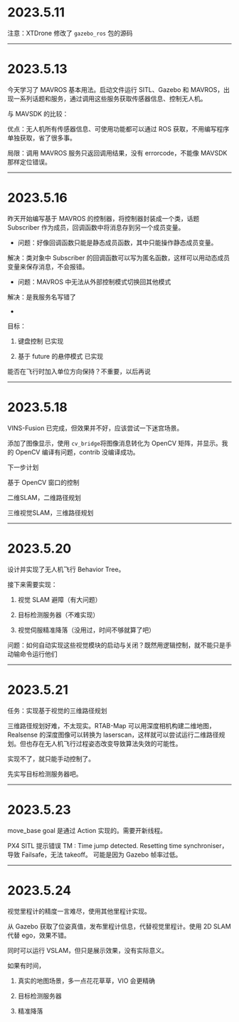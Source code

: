 # 2023.5.11

注意：XTDrone 修改了 `gazebo_ros` 包的源码

---

# 2023.5.13

今天学习了 MAVROS 基本用法。启动文件运行 SITL、Gazebo 和 MAVROS，出现一系列话题和服务，通过调用这些服务获取传感器信息、控制无人机。

与 MAVSDK 的比较：

优点：无人机所有传感器信息、可使用功能都可以通过 ROS 获取，不用编写程序单独获取，省了很多事。

局限：调用 MAVROS 服务只返回调用结果，没有 errorcode，不能像 MAVSDK 那样定位错误。

---

# 2023.5.16

昨天开始编写基于 MAVROS 的控制器，将控制器封装成一个类，话题 Subscriber 作为成员，回调函数中将消息存到另一个成员变量。

* 问题：好像回调函数只能是静态成员函数，其中只能操作静态成员变量。

解决：类对象中 Subscriber 的回调函数可以写为匿名函数，这样可以用动态成员变量来保存消息，不会报错。

* 问题：MAVROS 中无法从外部控制模式切换回其他模式

解决：是我服务名写错了

-

目标：

1. 键盘控制  已实现

2. 基于 future 的悬停模式  已实现

能否在飞行时加入单位方向保持？不重要，以后再说

---

# 2023.5.18

VINS-Fusion 已完成，但效果并不好，应该尝试一下迷宫场景。

添加了图像显示，使用 `cv_bridge`将图像消息转化为 OpenCV 矩阵，并显示。我的 OpenCV 编译有问题，contrib 没编译成功。

下一步计划

基于 OpenCV 窗口的控制

二维SLAM，二维路径规划

三维视觉SLAM，三维路径规划

---

# 2023.5.20

设计并实现了无人机飞行 Behavior Tree。

接下来需要实现：

1. 视觉 SLAM 避障（有大问题）

2. 目标检测服务器（不难实现）

3. 视觉伺服精准降落（没用过，时间不够就算了吧）

问题：如何自动实现这些视觉模块的启动与关闭？既然用逻辑控制，就不能只是手动输命令运行他们

---

# 2023.5.21

任务：实现基于视觉的三维路径规划

三维路径规划好难，不太现实。RTAB-Map 可以用深度相机构建二维地图，Realsense 的深度图像可以转换为 laserscan，这样就可以尝试运行二维路径规划。但也存在无人机飞行过程姿态改变导致算法失效的可能性。

实现不了，就只能手动控制了。

先实写目标检测服务器吧。

---

# 2023.5.23

move_base goal 是通过 Action 实现的。需要开新线程。

PX4 SITL 提示错误 TM : Time jump detected. Resetting time synchroniser，导致 Failsafe，无法 takeoff。 可能是因为 Gazebo 帧率过低。

---

# 2023.5.24

视觉里程计的精度一言难尽，使用其他里程计实现。

从 Gazebo 获取了位姿真值，发布里程计信息，代替视觉里程计。使用 2D SLAM 代替 ego，效果不错。

同时可以运行 VSLAM，但只是展示效果，没有实际意义。

如果有时间，

1. 真实的地图场景，多一点花花草草，VIO 会更精确

2. 目标检测服务器

3. 精准降落
